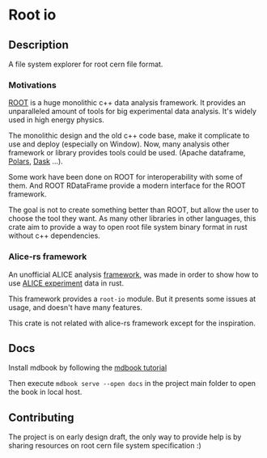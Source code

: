 # Root io

## Description
A file system explorer for root cern file format.

### Motivations
[ROOT][rootweb] is a huge monolithic c++ data analysis framework. It provides an unparalleled amount of tools for big experimental data analysis.
It's widely used in high energy physics.

The monolithic design and the old c++ code base, make it complicate to use and deploy (especially on Window).
Now, many analysis other framework or library provides tools could be used. (Apache dataframe, [Polars][polars], [Dask][dask] ...).

Some work have been done on ROOT for interoperability with some of them. 
And ROOT RDataFrame provide a modern interface for the ROOT framework.

The goal is not to create something better than ROOT, but allow the user to choose the tool they want.
As many other libraries in other languages, this crate aim to provide a way to open root file system binary format in rust without c++ dependencies.

### Alice-rs framework
An unofficial ALICE analysis [framework][alicers], was made in order to show how to use [ALICE experiment][alicexp] data in rust.

This framework provides a `root-io` module. But it presents some issues at usage, and doesn't have many features.

This crate is not related with alice-rs framework except for the inspiration.

## Docs
Install mdbook by following the [mdbook tutorial][mdbook-book]

Then execute `mdbook serve --open docs` in the project main folder to open the book in local host.

## Contributing
The project is on early design draft, the only way to provide help is by sharing resources on root cern file system specification :)


[mdbook-book]: https://rust-lang.github.io/mdBook/index.html "Online mdbook book"
[rootweb]: https://root.cern/ "ROOT home website"
[alicers]: https://github.com/cbourjau/alice-rs "ALICE analysis framework github page"
[alicexp]: https://alice.cern/ "ALICE experiment website - main"
[polars]: https://www.pola.rs/ "polars dataframe website"
[dask]: https://www.dask.org/ "Dask website"